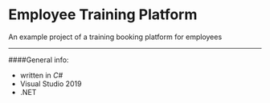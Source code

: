 # Employee Training Platform
An example project of a training booking platform for employees
***
####General info:
+ written in *C#*
+ Visual Studio 2019
+ .NET
